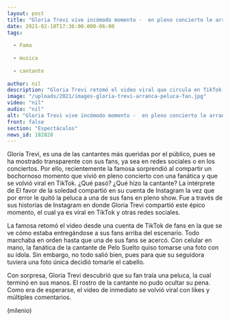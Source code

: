 ```yaml
---
layout: post
title: "Gloria Trevi vive incómodo momento -  en pleno concierto le arranca la peluca a fan"
date: 2021-02-10T17:36:00.000-06:00
tags:
  
  - Fama
  
  - musica
  
  - cantante
  
author: nil
description: "Gloria Trevi retomó el video viral que circula en TikTok; en él la famosa fue captada viviendo un momento incómodo en pleno concierto. Te contamos cómo le arrancó la peluca a una fan por error. "
image: "/uploads/2021/images-gloria-trevi-arranca-peluca-fan.jpg"
video: "nil"
audio: "nil"
alt: "Gloria Trevi vive incómodo momento -  en pleno concierto le arranca la peluca a fan"
front: false
section: "Espectáculos"
news_id: 182828
---
```


Gloria Trevi, es una de las cantantes más queridas por el público, pues se ha mostrado transparente con sus fans, ya sea en redes sociales o en los conciertos. Por ello, recientemente la famosa sorprendió al compartir un bochornoso momento que vivió en pleno concierto con una fanática y que se volvió viral en TikTok. ¿Qué pasó? ¿Qué hizo la cantante? La intérprete de El favor de la soledad compartió en su cuenta de Instagram la vez que por error le quitó la peluca a una de sus fans en pleno show.  Fue a través de sus historias de Instagram en donde Gloria Trevi compartió este épico momento, el cual ya es viral en TikTok y otras redes sociales.  

La famosa retomó el video desde una cuenta de TikTok de fans en la que se ve cómo estaba entregándose a sus fans arriba del escenario. Todo marchaba en orden hasta que una de sus fans se acercó. Con celular en mano, la fanática de la cantante de Pelo Suelto quiso tomarse una foto con su ídola. Sin embargo, no todo salió bien, pues para que su seguidora tuviera una foto única decidió tomarle el cabello. 

Con sorpresa, Gloria Trevi descubrió que su fan traía una peluca, la cual terminó en sus manos. El rostro de la cantante no pudo ocultar su pena. Como era de esperarse, el video de inmediato se volvió viral con likes y múltiples comentarios.

(milenio)